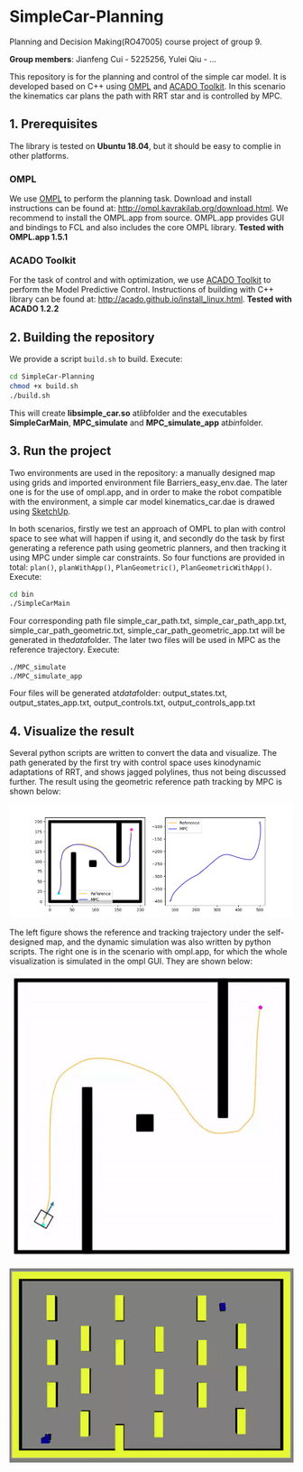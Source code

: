 # SimpleCar-Planning
Planning and Decision Making(RO47005) course project of group 9.

**Group members**: Jianfeng Cui - 5225256, Yulei Qiu - ... 

This repository is for the planning and control of the simple car model. It is developed based on C++ using [OMPL](http://ompl.kavrakilab.org/) and [ACADO Toolkit](http://acado.github.io/). In this scenario the kinematics car plans the path with RRT star and is controlled by MPC.

## 1. Prerequisites
The library is tested on **Ubuntu 18.04**, but it should be easy to complie in other platforms.
### OMPL
We use [OMPL](http://ompl.kavrakilab.org/) to perform the planning task. Download and install instructions can be found at: http://ompl.kavrakilab.org/download.html. We recommend to install the OMPL.app from source. OMPL.app provides GUI and bindings to FCL and also includes the core OMPL library. **Tested with OMPL.app 1.5.1**

### ACADO Toolkit
For the task of control and with optimization, we use [ACADO Toolkit](http://acado.github.io/) to perform the Model Predictive Control. Instructions of building with C++ library can be found at: http://acado.github.io/install_linux.html. **Tested with ACADO 1.2.2**

## 2. Building the repository
We provide a script `build.sh` to build. Execute:
```bash
cd SimpleCar-Planning
chmod +x build.sh
./build.sh
```
This will create **libsimple_car.so** at*lib*folder and the executables **SimpleCarMain**, **MPC_simulate** and **MPC_simulate_app** at*bin*folder. 

## 3. Run the project
Two environments are used in the repository: a manually designed map using grids and imported environment file Barriers_easy_env.dae. The later one is for the use of ompl.app, and in order to make the robot compatible with the environment, a simple car model kinematics_car.dae is drawed using [SketchUp](https://app.sketchup.com/app).

In both scenarios, firstly we test an approach of OMPL to plan with control space to see what will happen if using it, and secondly do the task by first generating a reference path using geometric planners, and then tracking it using MPC under simple car constraints. So four functions are provided in total: `plan()`, `planWithApp()`, `PlanGeometric()`, `PlanGeometricWithApp()`. Execute:
```bash
cd bin
./SimpleCarMain
```
Four corresponding path file simple_car_path.txt, simple_car_path_app.txt, simple_car_path_geometric.txt, simple_car_path_geometric_app.txt will be generated in the*data*folder. The later two files will be used in MPC as the reference trajectory. Execute:
```
./MPC_simulate
./MPC_simulate_app
```
Four files will be generated at*data*folder: output_states.txt, output_states_app.txt, output_controls.txt, output_controls_app.txt

## 4. Visualize the result

Several python scripts are written to convert the data and visualize. The path generated by the first try with control space uses kinodynamic adaptations of RRT, and shows jagged polylines, thus not being discussed further. The result using the geometric reference path tracking by MPC is shown below:

![path](README.assets/path.png)

The left figure shows the reference and tracking trajectory under the self-designed map, and the dynamic simulation was also written by python scripts. The right one is in the scenario with ompl.app, for which the whole visualization is simulated in the ompl GUI. They are shown below:

![tracking](README.assets/tracking.gif)

![tracking_app](README.assets/tracking_app.gif)